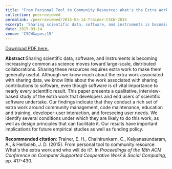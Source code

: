 ```yaml
---
title: "From Personal Tool to Community Resource: What's the Extra Work and Who Will Do It?"
collection: peerreviewed
permalink: /peerreviewed/2015-03-14-Trainer-CSCW-2015
excerpt: 'Sharing scientific data, software, and instruments is becoming increasingly common as science moves toward large-scale, distributed collaborations. Sharing these resources requires extra work to make them generally useful. Although we know much about the extra work associated with sharing data, we know little about the work associated with sharing contributions to software, even though software is of vital importance to nearly every scientific result. This paper presents a qualitative, interview-based study of the extra work that developers and end users of scientific software undertake. Our findings indicate that they conduct a rich set of extra work around community management, code maintenance, education and training, developer-user interaction, and foreseeing user needs. We identify several conditions under which they are likely to do this work, as well as design principles that can facilitate it. Our results have important implications for future empirical studies as well as funding policy.'
date: 2015-03-14
venue: 'CSCW&apos;15'
---
```

[Download PDF here.](http://eipapa.github.io/hackathon-planning-kit/files/Trainer-CSCW-2015.pdf)

**Abstract**:Sharing scientific data, software, and instruments is becoming increasingly common as science moves toward large-scale, distributed collaborations. Sharing these resources requires extra work to make them generally useful. Although we know much about the extra work associated with sharing data, we know little about the work associated with sharing contributions to software, even though software is of vital importance to nearly every scientific result. This paper presents a qualitative, interview-based study of the extra work that developers and end users of scientific software undertake. Our findings indicate that they conduct a rich set of extra work around community management, code maintenance, education and training, developer-user interaction, and foreseeing user needs. We identify several conditions under which they are likely to do this work, as well as design principles that can facilitate it. Our results have important implications for future empirical studies as well as funding policy.

**Recommended citation**: Trainer, E. H., Chaihirunkarn, C., Kalyanasundaram, A., & Herbsleb, J. D. (2015). From personal tool to community resource: What's the extra work and who will do it?. In <i>Proceedings of the 18th ACM Conference on Computer Supported Cooperative Work & Social Computing</i>, pp. 417-430.